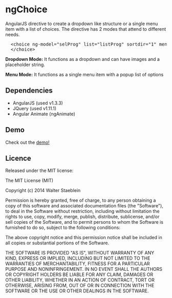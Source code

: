 ngChoice
========

AngularJS directive to create a dropdown like structure or a single menu item with a list of choices. The directive has 2 modes that attend to different needs.

<pre>
  &lt;choice ng-model="selProg" list="listProg" sortdir="1" menu="false" width="150" title="Choose one..."&gt;
  &lt;/choice&gt;
</pre>

<b>Dropdown Mode:</b> It functions as a dropdown and can have images and a placeholder string.

<b>Menu Mode:</b> It functions as a single menu item with a popup list of options


Dependencies
------------
<ul>
<li>AngularJS (used v1.3.3)</li>
<li>JQuery (used v1.11.1)</li>
<li>Angular Animate (ngAnimate)</li>
</ul>


Demo
----

Check out the <a href="http://rawgit.com/wstaeblein/ngChoice/master/index.html" target="_blank">demo!</a>

Licence
-------

Released under the MIT license:

The MIT License (MIT)

Copyright (c) 2014 Walter Staeblein

Permission is hereby granted, free of charge, to any person obtaining a copy of this software and associated documentation files (the "Software"), to deal in the Software without restriction, including without limitation the rights to use, copy, modify, merge, publish, distribute, sublicense, and/or sell copies of the Software, and to permit persons to whom the Software is furnished to do so, subject to the following conditions:

The above copyright notice and this permission notice shall be included in all copies or substantial portions of the Software.

THE SOFTWARE IS PROVIDED "AS IS", WITHOUT WARRANTY OF ANY KIND, EXPRESS OR IMPLIED, INCLUDING BUT NOT LIMITED TO THE WARRANTIES OF MERCHANTABILITY, FITNESS FOR A PARTICULAR PURPOSE AND NONINFRINGEMENT. IN NO EVENT SHALL THE AUTHORS OR COPYRIGHT HOLDERS BE LIABLE FOR ANY CLAIM, DAMAGES OR OTHER LIABILITY, WHETHER IN AN ACTION OF CONTRACT, TORT OR OTHERWISE, ARISING FROM, OUT OF OR IN CONNECTION WITH THE SOFTWARE OR THE USE OR OTHER DEALINGS IN THE SOFTWARE.
